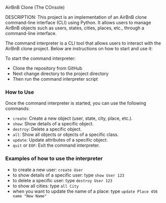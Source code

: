 AirBnB Clone (The COnsole)

DESCRIPTION:
This project is an implementation of an AirBnB clone command-line interface (CLI) using Python. It allows users to manage AirBnB objects such as users, states, cities, places, etc., through a command-line interface.

The command interpreter is a CLI tool that allows users to interact with the AirBnB clone project. Below are instructions on how to start and use it:

To start the command interpreter:
- Clone the repository from GitHub
- Next change directory to the project directory
- Then run the command interpreter script

### How to Use
Once the command interpreter is started, you can use the following commands:
- `create`: Create a new object (user, state, city, place, etc.).
- `show`: Show details of a specific object.
- `destroy`: Delete a specific object.
- `all`: Show all objects or objects of a specific class.
- `update`: Update attributes of a specific object.
- `quit` or `EOF`: Exit the command interpreter.

### Examples of how to use the interpreter
- to create a new user: `create User`
- to show details of a specific user: type `show User 123`
- to delete a specific user: type `destroy User 123`
- to show all cities: type `all City`
- when you want to update the name of a place: type `update Place 456 name "New Name"`
